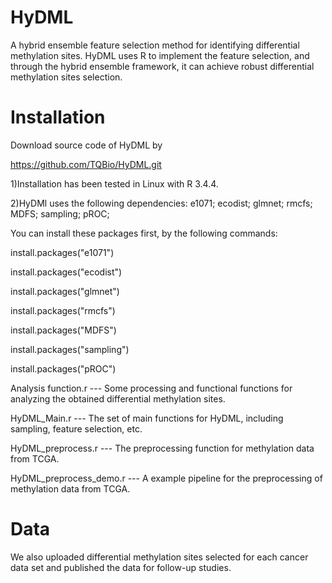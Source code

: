 # HyDML

A hybrid ensemble feature selection method for identifying differential methylation sites. HyDML uses R to implement the feature selection, 
and through the hybrid ensemble framework, it can achieve robust differential methylation sites selection.

# Installation

Download source code of HyDML by

https://github.com/TQBio/HyDML.git

1)Installation has been tested in Linux with R 3.4.4.

2)HyDMl uses the following dependencies: e1071; ecodist; glmnet; rmcfs; MDFS; sampling; pROC; 

You can install these packages first, by the following commands:

install.packages("e1071")

install.packages("ecodist")

install.packages("glmnet")

install.packages("rmcfs")

install.packages("MDFS")

install.packages("sampling")

install.packages("pROC")

Analysis function.r --- Some processing and functional functions for analyzing the obtained differential methylation sites.

HyDML_Main.r --- The set of main functions for HyDML, including sampling, feature selection, etc.

HyDML_preprocess.r --- The preprocessing function for methylation data from TCGA.

HyDML_preprocess_demo.r --- A example pipeline for the preprocessing of methylation data from TCGA.

# Data

We also uploaded differential methylation sites selected for each cancer data set and published the data for follow-up studies.
